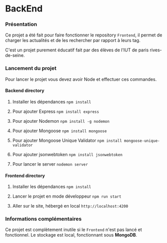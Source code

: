 # BackEnd

### Présentation 

Ce projet a été fait pour faire fonctionner le repository `Frontend`, il permet de charger les actualités et de les rechercher par rapport à leurs tag.

C'est un projet purement éducatif fait par des élèves de l'IUT de paris rives-de-seine.

### Lancement du projet
Pour lancer le projet vous devez avoir Node et effectuer ces commandes.

#### Backend directory
1. Installer les dépendances
   `npm install`
   
2. Pour ajouter Express
   `npm install express`
   
3. Pour ajouter Nodemon
   `npm install -g nodemon`

4. Pour ajouter Mongoose
   `npm install mongoose`

5. Pour ajouter Mongoose Unique Validator
   `npm install mongoose-unique-validator`

6. Pour ajouter jsonwebtoken
   `npm install jsonwebtoken`
   
7. Pour lancer le server
   `nodemon server`

#### Frontend directory
1. Installer les dépendances
   `npm install`
   
2. Lancer le projet en mode développeur
   `npm run start`

3. Aller sur le site, hébergé en local
   `http://localhost:4200`

### Informations complémentaires

Ce projet est complètement inutile si le `Frontend` n'est pas lancé et fonctionnel.
Le stockage est local, fonctionnant sous **MongoDB**.
